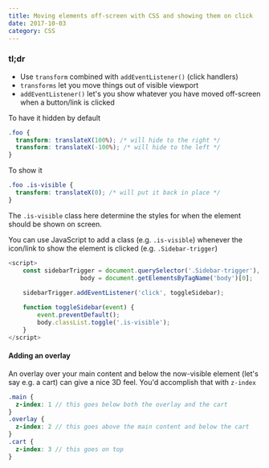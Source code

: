 ```yaml
---
title: Moving elements off-screen with CSS and showing them on click
date: 2017-10-03
category: CSS
---
```


### tl;dr

- Use `transform` combined with `addEventListener()` (click handlers)
- `transforms` let you move things out of visible viewport
- `addEventListener()` let's you show whatever you have moved off-screen when a button/link is clicked

To have it hidden by default

```css
.foo {
  transform: translateX(100%); /* will hide to the right */
  transform: translateX(-100%); /* will hide to the left */
}
```
To show it

```css
.foo .is-visible {
  transform: translateX(0); /* will put it back in place */
}
```

The `.is-visible` class here determine the styles for when the element should be shown on screen. 

You can use JavaScript to add a class (e.g. `.is-visible`)  whenever the icon/link to show the element is clicked (e.g. `.Sidebar-trigger`)

```js
<script>
	const sidebarTrigger = document.querySelector('.Sidebar-trigger'),
	 			    body = document.getElementsByTagName('body')[0];
	
	sidebarTrigger.addEventListener('click', toggleSidebar);

	function toggleSidebar(event) {
		event.preventDefault();
		body.classList.toggle('.is-visible');
    }
</script>
```

#### Adding an overlay
An overlay over your main content and below the now-visible element (let's say e.g. a cart) can give a nice 3D feel. You'd accomplish that with `z-index`

```scss
.main {
  z-index: 1 // this goes below both the overlay and the cart
}
.overlay {
  z-index: 2 // this goes above the main content and below the cart
}
.cart {
  z-index: 3 // this goes on top
}
```